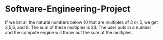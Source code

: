 # Software-Engineering-Project

If we list all the natural numbers below 10 that are multiples of 3 or 5, we get 3,5,6, and 9. The sum of these multiples is 23. 
The user puts in a number and the compute engine will throw out the sum of the multiples. 
